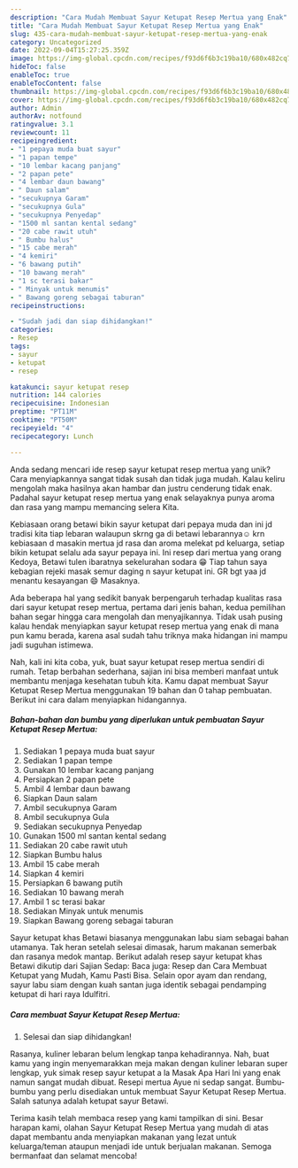 ```yaml
---
description: "Cara Mudah Membuat Sayur Ketupat Resep Mertua yang Enak"
title: "Cara Mudah Membuat Sayur Ketupat Resep Mertua yang Enak"
slug: 435-cara-mudah-membuat-sayur-ketupat-resep-mertua-yang-enak
category: Uncategorized
date: 2022-09-04T15:27:25.359Z
image: https://img-global.cpcdn.com/recipes/f93d6f6b3c19ba10/680x482cq70/sayur-ketupat-resep-mertua-foto-resep-utama.jpg
hideToc: false
enableToc: true
enableTocContent: false
thumbnail: https://img-global.cpcdn.com/recipes/f93d6f6b3c19ba10/680x482cq70/sayur-ketupat-resep-mertua-foto-resep-utama.jpg
cover: https://img-global.cpcdn.com/recipes/f93d6f6b3c19ba10/680x482cq70/sayur-ketupat-resep-mertua-foto-resep-utama.jpg
author: Admin
authorAv: notfound
ratingvalue: 3.1
reviewcount: 11
recipeingredient:
- "1 pepaya muda buat sayur"
- "1 papan tempe"
- "10 lembar kacang panjang"
- "2 papan pete"
- "4 lembar daun bawang"
- " Daun salam"
- "secukupnya Garam"
- "secukupnya Gula"
- "secukupnya Penyedap"
- "1500 ml santan kental sedang"
- "20 cabe rawit utuh"
- " Bumbu halus"
- "15 cabe merah"
- "4 kemiri"
- "6 bawang putih"
- "10 bawang merah"
- "1 sc terasi bakar"
- " Minyak untuk menumis"
- " Bawang goreng sebagai taburan"
recipeinstructions:

- "Sudah jadi dan siap dihidangkan!"
categories:
- Resep
tags:
- sayur
- ketupat
- resep

katakunci: sayur ketupat resep 
nutrition: 144 calories
recipecuisine: Indonesian
preptime: "PT11M"
cooktime: "PT50M"
recipeyield: "4"
recipecategory: Lunch

---
```





Anda sedang mencari ide resep sayur ketupat resep mertua yang unik? Cara menyiapkannya sangat tidak susah dan tidak juga mudah. Kalau keliru mengolah maka hasilnya akan hambar dan justru cenderung tidak enak. Padahal sayur ketupat resep mertua yang enak selayaknya punya aroma dan rasa yang mampu memancing selera Kita.





Kebiasaan orang betawi bikin sayur ketupat dari pepaya muda dan ini jd tradisi kita tiap lebaran walaupun skrng ga di betawi lebarannya☺ krn kebiasaan d masakin mertua jd rasa dan aroma melekat pd keluarga, setiap bikin ketupat selalu ada sayur pepaya ini. Ini resep dari mertua yang orang Kedoya, Betawi tulen ibaratnya sekelurahan sodara 😁 Tiap tahun saya kebagian rejeki masak semur daging n sayur ketupat ini. GR bgt yaa jd menantu kesayangan 😄 Masaknya.

Ada beberapa hal yang sedikit banyak berpengaruh terhadap kualitas rasa dari sayur ketupat resep mertua, pertama dari jenis bahan, kedua pemilihan bahan segar hingga cara mengolah dan menyajikannya. Tidak usah pusing kalau hendak menyiapkan sayur ketupat resep mertua yang enak di mana pun kamu berada, karena asal sudah tahu triknya maka hidangan ini mampu jadi suguhan istimewa.






Nah, kali ini kita coba, yuk, buat sayur ketupat resep mertua sendiri di rumah. Tetap berbahan sederhana, sajian ini bisa memberi manfaat untuk membantu menjaga kesehatan tubuh kita. Kamu dapat membuat Sayur Ketupat Resep Mertua menggunakan 19 bahan dan 0 tahap pembuatan. Berikut ini cara dalam menyiapkan hidangannya.

<!--inarticleads1-->

##### Bahan-bahan dan bumbu yang diperlukan untuk pembuatan Sayur Ketupat Resep Mertua:

1. Sediakan 1 pepaya muda buat sayur
1. Sediakan 1 papan tempe
1. Gunakan 10 lembar kacang panjang
1. Persiapkan 2 papan pete
1. Ambil 4 lembar daun bawang
1. Siapkan  Daun salam
1. Ambil secukupnya Garam
1. Ambil secukupnya Gula
1. Sediakan secukupnya Penyedap
1. Gunakan 1500 ml santan kental sedang
1. Sediakan 20 cabe rawit utuh
1. Siapkan  Bumbu halus
1. Ambil 15 cabe merah
1. Siapkan 4 kemiri
1. Persiapkan 6 bawang putih
1. Sediakan 10 bawang merah
1. Ambil 1 sc terasi bakar
1. Sediakan  Minyak untuk menumis
1. Siapkan  Bawang goreng sebagai taburan


Sayur ketupat khas Betawi biasanya menggunakan labu siam sebagai bahan utamanya. Tak heran setelah selesai dimasak, harum makanan semerbak dan rasanya medok mantap. Berikut adalah resep sayur ketupat khas Betawi dikutip dari Sajian Sedap: Baca juga: Resep dan Cara Membuat Ketupat yang Mudah, Kamu Pasti Bisa. Selain opor ayam dan rendang, sayur labu siam dengan kuah santan juga identik sebagai pendamping ketupat di hari raya Idulfitri. 

<!--inarticleads2-->

##### Cara membuat Sayur Ketupat Resep Mertua:


1. Selesai dan siap dihidangkan!

Rasanya, kuliner lebaran belum lengkap tanpa kehadirannya. Nah, buat kamu yang ingin menyemarakkan meja makan dengan kuliner lebaran super lengkap, yuk simak resep sayur ketupat a la Masak Apa Hari Ini yang enak namun sangat mudah dibuat. Resepi mertua Ayue ni sedap sangat. Bumbu-bumbu yang perlu disediakan untuk membuat Sayur Ketupat Resep Mertua. Salah satunya adalah ketupat sayur Betawi. 

Terima kasih telah membaca resep yang kami tampilkan di sini. Besar harapan kami, olahan Sayur Ketupat Resep Mertua yang mudah di atas dapat membantu anda menyiapkan makanan yang lezat untuk keluarga/teman ataupun menjadi ide untuk berjualan makanan. Semoga bermanfaat dan selamat mencoba!
